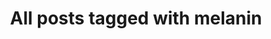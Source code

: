 ---
layout: tag
title: "All posts tagged with melanin"
permalink: /weblog/tags/melanin/
taxonomy: melanin
---